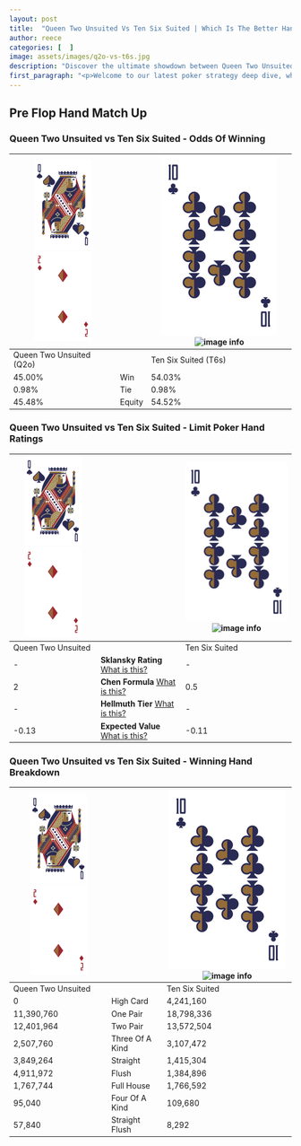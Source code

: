 ```yaml
---
layout: post
title:  "Queen Two Unsuited Vs Ten Six Suited | Which Is The Better Hand In Poker? A Complete Guide"
author: reece
categories: [  ]
image: assets/images/q2o-vs-t6s.jpg
description: "Discover the ultimate showdown between Queen Two Unsuited and Ten Six Suited in poker! Uncover the odds, strategies, and scenarios where one hand triumphs over the other. Get ready to up your poker game with this thrilling analysis."
first_paragraph: "<p>Welcome to our latest poker strategy deep dive, where we're pitting two distinct hands against each other in a high-stakes showdown: Queen Two Unsuited vs Ten Six Suited.</p><p>In the dynamic world of poker, every decision counts, and knowing which hand holds the upper hand is key to your success at the table.</p><p>In this article, we'll dissect these two hands, explore the scenarios where one dominates the other, and equip you with the knowledge to make strategic choices that can tip the odds in your favor.</p><p>Get ready to unravel the intriguing dynamics of these poker hands and elevate your game to new heights.</p>"
---
```




[comment]: # (sp0)

## Pre Flop Hand Match Up

<div class="table hand-ratings" markdown="1"> 



### Queen Two Unsuited vs Ten Six Suited - Odds Of Winning


    
| ![image info](assets/images/hand1/Q.png) ![image info](assets/images/hand1/2o.png) |  | ![image info](assets/images/hand2/T.png) ![image info](assets/images/hand2/6s.png) |
| -------- | -------- | -------- |
| Queen Two Unsuited (Q2o) |  | Ten Six Suited (T6s) |
| 45.00% | Win | 54.03% |
| 0.98% | Tie | 0.98% |
| 45.48% | Equity | 54.52% |




[comment]: # (sp1)



### Queen Two Unsuited vs Ten Six Suited - Limit Poker Hand Ratings


    
| ![image info](assets/images/hand1/Q.png) ![image info](assets/images/hand1/2o.png) |  | ![image info](assets/images/hand2/T.png) ![image info](assets/images/hand2/6s.png) |
| -------- | -------- | -------- |
| Queen Two Unsuited |  | Ten Six Suited |
| - | **Sklansky Rating** [What is this?](/sklansky-rating-explained) | - |
| 2 | **Chen Formula** [What is this?](/chen-formula-explained) | 0.5 |
| - | **Hellmuth Tier** [What is this?](/Hellmuth-tier-explained) | - |
| -0.13 | **Expected Value** [What is this?](/expected-value-explained) | -0.11 |




[comment]: # (sp2)



### Queen Two Unsuited vs Ten Six Suited - Winning Hand Breakdown


    
| ![image info](assets/images/hand1/Q.png) ![image info](assets/images/hand1/2o.png) |  | ![image info](assets/images/hand2/T.png) ![image info](assets/images/hand2/6s.png) |
| -------- | -------- | -------- |
| Queen Two Unsuited |  | Ten Six Suited |
| 0 | High Card | 4,241,160 |
| 11,390,760 | One Pair | 18,798,336 |
| 12,401,964 | Two Pair | 13,572,504 |
| 2,507,760 | Three Of A Kind | 3,107,472 |
| 3,849,264 | Straight | 1,415,304 |
| 4,911,972 | Flush | 1,384,896 |
| 1,767,744 | Full House | 1,766,592 |
| 95,040 | Four Of A Kind | 109,680 |
| 57,840 | Straight Flush | 8,292 |




[comment]: # (sp3)



</div>

[comment]: # (sp4)



[comment]: # (sp5)

